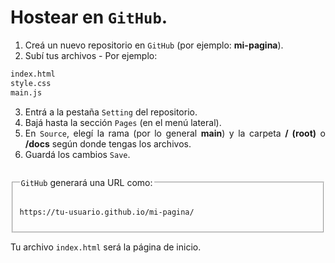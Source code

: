 <div style="text-align: justify">

# Hostear en `GitHub`.

1. Creá un nuevo repositorio en `GitHub` (por ejemplo: **mi-pagina**).
2. Subí tus archivos - Por ejemplo:

```diff
index.html
style.css
main.js
```

3. Entrá a la pestaña `Setting` del repositorio.
4. Bajá hasta la sección `Pages` (en el menú lateral).
5. En `Source`, elegí la rama (por lo general **main**) y la carpeta **/ (root)** o **/docs** según donde tengas los archivos.
6. Guardá los cambios `Save`.

<fieldset>
<legend>

`GitHub` generará una URL como:

</legend>

```diff
https://tu-usuario.github.io/mi-pagina/
```

</fieldset>

Tu archivo `index.html` será la página de inicio.

</div>